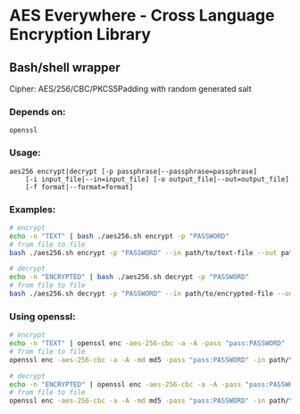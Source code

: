 # AES Everywhere - Cross Language Encryption Library

## Bash/shell wrapper

Cipher: AES/256/CBC/PKCS5Padding with random generated salt


### Depends on:
```
openssl
```

### Usage:
```raw
aes256 encrypt|decrypt [-p passphrase|--passphrase=passphrase]
    [-i input_file|--in=input_file] [-o output_file|--out=output_file]
    [-f format|--format=format]
```

### Examples:

```bash
# encrypt
echo -n "TEXT" | bash ./aes256.sh encrypt -p "PASSWORD"
# from file to file
bash ./aes256.sh encrypt -p "PASSWORD" --in path/to/text-file --out path/to/encrypted-file

# decrypt
echo -n "ENCRYPTED" | bash ./aes256.sh decrypt -p "PASSWORD"
# from file to file
bash ./aes256.sh decrypt -p "PASSWORD" --in path/to/encrypted-file --out path/to/text-file
```

### Using openssl:

```bash
# encrypt
echo -n "TEXT" | openssl enc -aes-256-cbc -a -A -pass "pass:PASSWORD"
# from file to file
openssl enc -aes-256-cbc -a -A -md md5 -pass "pass:PASSWORD" -in path/to/text-file -out path/to/encrypted-file

# decrypt
echo -n "ENCRYPTED" | openssl enc -aes-256-cbc -a -A -pass "pass:PASSWORD" -d
# from file to file
openssl enc -aes-256-cbc -a -A -md md5 -pass "pass:PASSWORD" -in path/to/encrypted-file -out path/to/text-file -d

```
